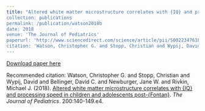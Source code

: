 ```yaml
---
title: "Altered white matter microstructure correlates with {IQ} and processing speed in children and adolescents post-{Fontan}
collection: publications
permalink: /publication/watson2018b
date: 2018
venue: 'The Journal of Pediatrics'
paperurl: 'http://www.sciencedirect.com/science/article/pii/S0022347618305237'
citation: 'Watson, Christopher G. and Stopp, Christian and Wypij, David and Bellinger, David C. and Newburger, Jane W. and Rivkin, Michael J. (2018). <u>Altered white matter microstructure correlates with {IQ} and processing speed in children and adolescents post-{Fontan}</u>. <i>The Journal of Pediatrics</i>. 200:140-149.e4.'
---
```


<a href='http://www.sciencedirect.com/science/article/pii/S0022347618305237'>Download paper here</a>

Recommended citation: Watson, Christopher G. and Stopp, Christian and Wypij, David and Bellinger, David C. and Newburger, Jane W. and Rivkin, Michael J. (2018). <u>Altered white matter microstructure correlates with {IQ} and processing speed in children and adolescents post-{Fontan}</u>. <i>The Journal of Pediatrics</i>. 200:140-149.e4.